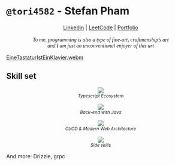 # `@tori4582` - Stefan Pham
<p align="center">
  <a href="https://linkedin.com/in/stefanpham">Linkedin</a> | 
  <a href="https://leetcode.com/tori4582">LeetCode</a> | 
  <a href="https://stefan.bitble.one">Portfolio</a>
  <br><br>
  <em style="font-family: serif">
To me, programming is also a type of fine-art, craftmanship's art<br>
and I am just an unconventional enjoyer of this art
  </em>
</p>

[EineTastaturIstEinKlavier.webm](https://github.com/user-attachments/assets/2736f471-9517-4a33-942b-4a28b2474fca)


## Skill set

<p align="center">
  <p align="center">
    <img src="https://skillicons.dev/icons?i=ts,bun,svelte,tauri,tailwindcss,graphql,elysia&theme=dark"><br>
    <small><em>Typescript Ecosystem</em></small>
  </p>
  <p align="center">
    <img src="https://skillicons.dev/icons?i=java,spring,postgres,redis,gradle&theme=dark"/><br>
    <small><em>Back-end with Java</em></small>
  </p>
  <p align="center">
    <img src="https://skillicons.dev/icons?i=aws,docker,kubernetes,git,arch,githubactions,jenkins,kafka&theme=dark"><br>
    <small><em>CI/CD & Modern Web Architecture</em></small>
  </p>
  <p align="center">
    <img src="https://skillicons.dev/icons?i=vim,python,arch,md,latex,rust&theme=dark"><br>
    <small><em>Side skills</em></small>
  </p>
  And more: Drizzle, grpc
</p>

## 

<!--
**tori4582/tori4582** is a ✨ _special_ ✨ repository because its `README.md` (this file) appears on your GitHub profile.

Here are some ideas to get you started:

- 🔭 I’m currently working on ...
- 🌱 I’m currently learning ...
- 👯 I’m looking to collaborate on ...
- 🤔 I’m looking for help with ...
- 💬 Ask me about ...
- 📫 How to reach me: ...
- 😄 Pronouns: ...
- ⚡ Fun fact: ...
-->
